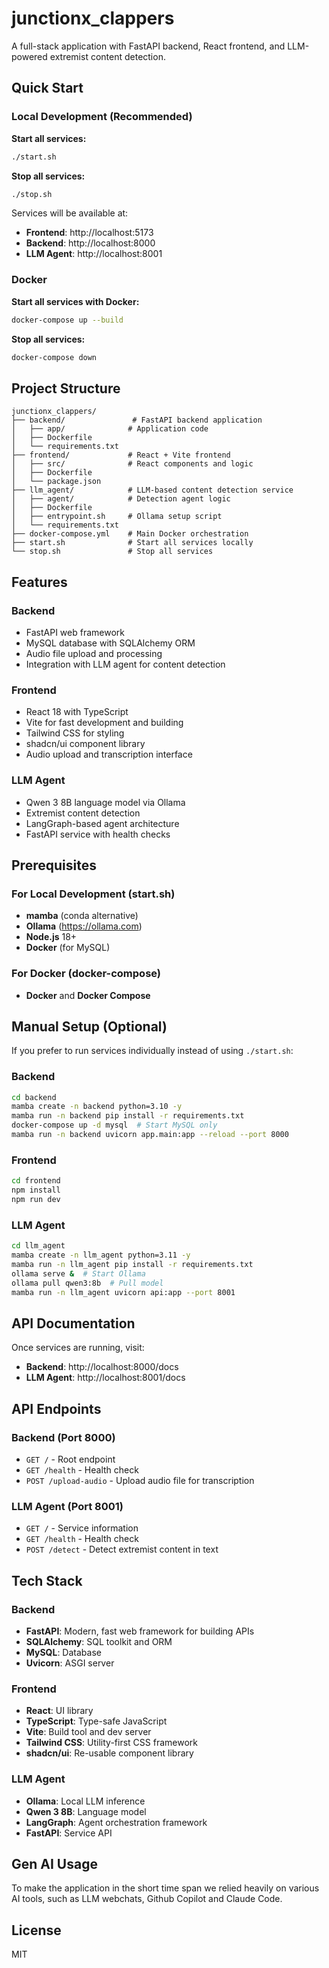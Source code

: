# junctionx_clappers

A full-stack application with FastAPI backend, React frontend, and LLM-powered extremist content detection.

## Quick Start

### Local Development (Recommended)

**Start all services:**
```bash
./start.sh
```

**Stop all services:**
```bash
./stop.sh
```

Services will be available at:
- **Frontend**: http://localhost:5173
- **Backend**: http://localhost:8000
- **LLM Agent**: http://localhost:8001

### Docker

**Start all services with Docker:**
```bash
docker-compose up --build
```

**Stop all services:**
```bash
docker-compose down
```

## Project Structure

```
junctionx_clappers/
├── backend/               # FastAPI backend application
│   ├── app/              # Application code
│   ├── Dockerfile
│   └── requirements.txt
├── frontend/             # React + Vite frontend
│   ├── src/              # React components and logic
│   ├── Dockerfile
│   └── package.json
├── llm_agent/            # LLM-based content detection service
│   ├── agent/            # Detection agent logic
│   ├── Dockerfile
│   ├── entrypoint.sh     # Ollama setup script
│   └── requirements.txt
├── docker-compose.yml    # Main Docker orchestration
├── start.sh              # Start all services locally
└── stop.sh               # Stop all services
```

## Features

### Backend
- FastAPI web framework
- MySQL database with SQLAlchemy ORM
- Audio file upload and processing
- Integration with LLM agent for content detection

### Frontend
- React 18 with TypeScript
- Vite for fast development and building
- Tailwind CSS for styling
- shadcn/ui component library
- Audio upload and transcription interface

### LLM Agent
- Qwen 3 8B language model via Ollama
- Extremist content detection
- LangGraph-based agent architecture
- FastAPI service with health checks

## Prerequisites

### For Local Development (start.sh)
- **mamba** (conda alternative)
- **Ollama** (https://ollama.com)
- **Node.js** 18+
- **Docker** (for MySQL)

### For Docker (docker-compose)
- **Docker** and **Docker Compose**

## Manual Setup (Optional)

If you prefer to run services individually instead of using `./start.sh`:

### Backend
```bash
cd backend
mamba create -n backend python=3.10 -y
mamba run -n backend pip install -r requirements.txt
docker-compose up -d mysql  # Start MySQL only
mamba run -n backend uvicorn app.main:app --reload --port 8000
```

### Frontend
```bash
cd frontend
npm install
npm run dev
```

### LLM Agent
```bash
cd llm_agent
mamba create -n llm_agent python=3.11 -y
mamba run -n llm_agent pip install -r requirements.txt
ollama serve &  # Start Ollama
ollama pull qwen3:8b  # Pull model
mamba run -n llm_agent uvicorn api:app --port 8001
```

## API Documentation

Once services are running, visit:
- **Backend**: http://localhost:8000/docs
- **LLM Agent**: http://localhost:8001/docs

## API Endpoints

### Backend (Port 8000)
- `GET /` - Root endpoint
- `GET /health` - Health check
- `POST /upload-audio` - Upload audio file for transcription

### LLM Agent (Port 8001)
- `GET /` - Service information
- `GET /health` - Health check
- `POST /detect` - Detect extremist content in text

## Tech Stack

### Backend
- **FastAPI**: Modern, fast web framework for building APIs
- **SQLAlchemy**: SQL toolkit and ORM
- **MySQL**: Database
- **Uvicorn**: ASGI server

### Frontend
- **React**: UI library
- **TypeScript**: Type-safe JavaScript
- **Vite**: Build tool and dev server
- **Tailwind CSS**: Utility-first CSS framework
- **shadcn/ui**: Re-usable component library

### LLM Agent
- **Ollama**: Local LLM inference
- **Qwen 3 8B**: Language model
- **LangGraph**: Agent orchestration framework
- **FastAPI**: Service API

## Gen AI Usage

To make the application in the short time span we relied heavily on various AI tools, such as LLM webchats, Github Copilot and Claude Code.

## License

MIT
